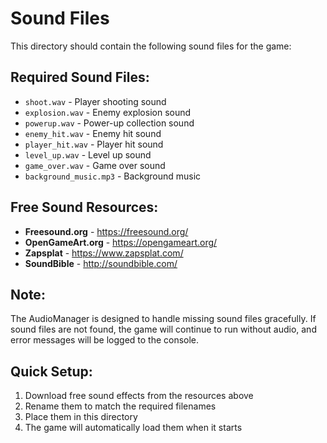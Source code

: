 # Sound Files

This directory should contain the following sound files for the game:

## Required Sound Files:
- `shoot.wav` - Player shooting sound
- `explosion.wav` - Enemy explosion sound
- `powerup.wav` - Power-up collection sound
- `enemy_hit.wav` - Enemy hit sound
- `player_hit.wav` - Player hit sound
- `level_up.wav` - Level up sound
- `game_over.wav` - Game over sound
- `background_music.mp3` - Background music

## Free Sound Resources:
- **Freesound.org** - https://freesound.org/
- **OpenGameArt.org** - https://opengameart.org/
- **Zapsplat** - https://www.zapsplat.com/
- **SoundBible** - http://soundbible.com/

## Note:
The AudioManager is designed to handle missing sound files gracefully. If sound files are not found, the game will continue to run without audio, and error messages will be logged to the console.

## Quick Setup:
1. Download free sound effects from the resources above
2. Rename them to match the required filenames
3. Place them in this directory
4. The game will automatically load them when it starts 